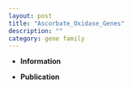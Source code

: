 ```yaml
---
layout: post
title: "Ascorbate_Oxidase_Genes"
description: ""
category: gene family
---
```


* **Information**  

* **Publication**  


